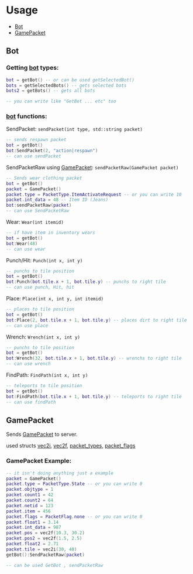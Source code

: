 # Usage
* [Bot](#Bot)
* [GamePacket](#GamePacket)

## Bot

### Getting [bot](structs.md#bot) types:
```lua
bot = getBot() -- or can be used getSelectedBot()
bots = getSelectedBots() -- gets selected bots
bots2 = getBots() -- gets all bots

-- you can write like "GetBot ... etc" too  
```

### [bot](structs.md#bot) functions:
SendPacket:
`sendPacket(int type, std::string packet)`
```lua
-- sends respawn packet
bot = getBot()
bot:SendPacket(2, "action|respawn")
-- can use sendPacket
```

SendPacketRaw using [GamePacket](structs.md#GamePacket):
`sendPacketRaw(GamePacket packet)`
```lua
-- Sends wear clothing packet
bot = getBot()
packet = GamePacket()
packet.type = PacketType.ItemActivateRequest -- or you can write 10
packet.int_data = 48 -- Item ID (Jeans)
bot:sendPacketRaw(packet)
-- can use SendPacketRaw
```

Wear:
`Wear(int itemid)`
```lua
-- if have item in inventory wears
bot = getBot()
bot:Wear(48)
-- can use wear
```

Punch/Hit:
`Punch(int x, int y)`
```lua
-- punchs to tile position
bot = getBot()
bot:Punch(bot.tile.x + 1, bot.tile.y) -- punchs to right tile
-- can use punch, Hit, hit
```

Place:
`Place(int x, int y, int itemid)`
```lua
-- places to tile position
bot = getBot()
bot:Place(2, bot.tile.x + 1, bot.tile.y) -- places dirt to right tile
-- can use place
```

Wrench:
`Wrench(int x, int y)`
```lua
-- punchs to tile position
bot = getBot()
bot:Wrench(32, bot.tile.x + 1, bot.tile.y) -- wrenchs to right tile
-- can use wrench
```

FindPath:
`FindPath(int x, int y)`
```lua
-- teleports to tile position
bot = getBot()
bot:FindPath(bot.tile.x + 1, bot.tile.y) -- teleports to right tile
-- can use findPath
```

## GamePacket

Sends [GamePacket](structs.md#GamePacket) to server.

used structs [vec2i](structs.md#vec2i), [vec2f](structs.md#vec2f), [packet_types](structs.md#packet_types), [packet_flags](structs.md#packet_flags)

### GamePacket Example:
```lua
-- it isn't doing anything just a example
packet = GamePacket()
packet.type = PacketType.State -- or you can write 0
packet.objtype = 1
packet.count1 = 42
packet.count2 = 64
packet.netid = 123
packet.item = 456
packet.flags = PacketFlag.none -- or you can write 0
packet.float1 = 3.14
packet.int_data = 987
packet.pos = vec2f(10.3, 30.2)
packet.pos2 = vec2f(1.5, 2.5)
packet.float2 = 2.71
packet.tile = vec2i(30, 40)
getBot():SendPacketRaw(packet)

-- can be used GetBot , sendPacketRaw
```
